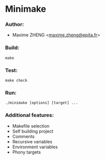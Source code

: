 # Minimake

### Author:

* Maxime ZHENG \<maxime.zheng@epita.fr\>

### Build:

```
make
```

### Test:

```
make check
```

### Run:

```
./minimake [options] [target] ...
```
### Additional features:

* Makefile selection
* Self building project
* Comments
* Recursive variables
* Environment variables
* Phony targets
